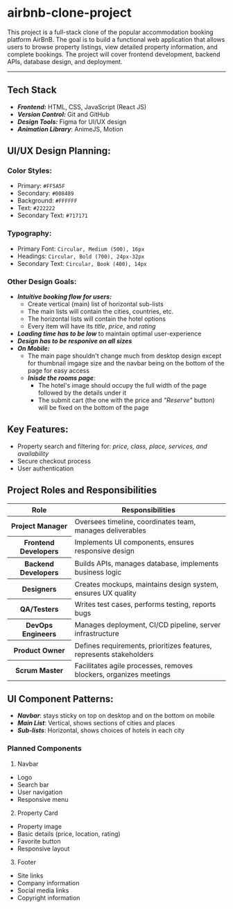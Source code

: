 # airbnb-clone-project

This project is a full-stack clone of the popular accommodation booking platform AirBnB. The goal is to build a functional web application that allows users to browse property listings, view detailed property information, and complete bookings. The project will cover frontend development, backend APIs, database design, and deployment.
<hr />

## Tech Stack
* ***Frontend:*** HTML, CSS, JavaScript (React JS)
* ***Version Control:*** Git and GitHub
* ***Design Tools:*** Figma for UI/UX design
* ***Animation Library***: AnimeJS, Motion 

## UI/UX Design Planning:

### Color Styles:
* Primary: `#FF5A5F`
* Secondary: `#008489`
* Background: `#FFFFFF`
* Text: `#222222`
* Secondary Text: `#717171`
  
### Typography:
* Primary Font: `Circular, Medium (500), 16px`
* Headings: `Circular, Bold (700), 24px-32px`
* Secondary Text: `Circular, Book (400), 14px`

### Other Design Goals:
* ***Intuitive booking flow for users:***
    * Create vertical (main) list of horizontal sub-lists
    * The main lists will contain the cities, countries, etc.
    * The horizontal lists will contain the hotel options
    * Every item will have its *title*, *price*, and *rating*
* ***Loading time has to be low*** to maintain optimal user-experience
* ***Design has to be responive on all sizes***
* ***On Mobile:***
    * The main page shouldn't change much from desktop design except for thumbnail imgage size and the navbar being on the bottom of the page for easy access
    * ***Inisde the rooms page***:
        * The hotel's image should occupy the full width of the page followed by the details under it
        * The submit cart (the one with the price and *"Reserve"* button) will be fixed on the bottom of the page

## Key Features:
* Property search and filtering for: *price, class, place, services, and availability*
* Secure checkout process
* User authentication

## Project Roles and Responsibilities
<table>
<thead> <tr> <th>Role</th> 	<th>Responsibilities</th> </tr>  </thead>
<tbody>
 <tr> <th> Project Manager</th>	<td>Oversees timeline, coordinates team, manages deliverables</td></tr> 
<tr><th>Frontend Developers</th>	<td>Implements UI components, ensures responsive design</td></tr>
<tr><th>Backend Developers</th>	<td>Builds APIs, manages database, implements business logic</td></tr>
<tr><th>Designers</th>	<td>Creates mockups, maintains design system, ensures UX quality</td></tr>
<tr><th>QA/Testers</th>	<td>Writes test cases, performs testing, reports bugs</td></tr>
<tr><th>DevOps Engineers</th>	<td>Manages deployment, CI/CD pipeline, server infrastructure</td></tr>
<tr><th>Product Owner</th>	<td>Defines requirements, prioritizes features, represents stakeholders</td></tr>
<tr><th>Scrum Master</th>	<td>Facilitates agile processes, removes blockers, organizes meetings</td></tr>
</tbody>
</table>

## UI Component Patterns:
* ***Navbar***: stays sticky on top on desktop and on the bottom on mobile
* ***Main List***: Vertical, shows sections of cities and places
* ***Sub-lists***: Horizontal, shows choices of hotels in each city
### Planned Components
1. Navbar
  * Logo
  * Search bar
  * User navigation
  * Responsive menu
    
2. Property Card
  * Property image
  * Basic details (price, location, rating)
  * Favorite button
  * Responsive layout

3. Footer
  * Site links
  * Company information
  * Social media links
  * Copyright information
